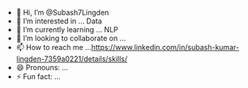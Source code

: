 - 👋 Hi, I’m @Subash7Lingden
- 👀 I’m interested in ... Data 
- 🌱 I’m currently learning ... NLP
- 💞️ I’m looking to collaborate on ...
- 📫 How to reach me ...https://www.linkedin.com/in/subash-kumar-lingden-7359a0221/details/skills/
- 😄 Pronouns: ...
- ⚡ Fun fact: ...

<!---
Subash7Lingden/Subash7Lingden is a ✨ special ✨ repository because its `README.md` (this file) appears on your GitHub profile.
You can click the Preview link to take a look at your changes.
--->
